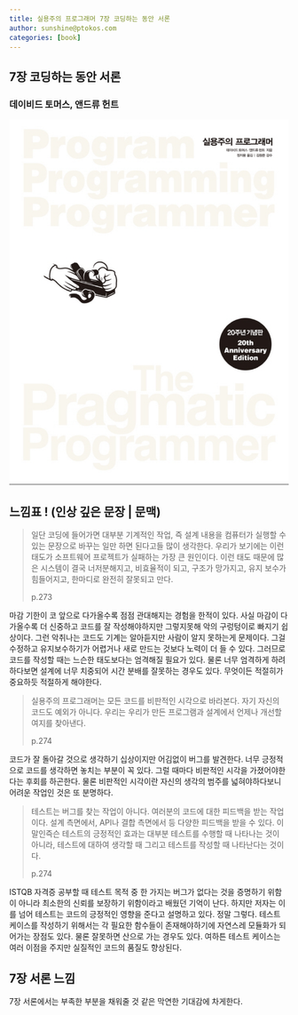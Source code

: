 ```yaml
---
title: 실용주의 프로그래머 7장 코딩하는 동안 서론
author: sunshine@ptokos.com
categories: [book]
---
```


## 7장 코딩하는 동안 서론


### 데이비드 토머스, 앤드류 헌트
![Alt text](/assets/img/book/실용주의-프로그래머/cover.png)


## 느낌표 ! (인상 깊은 문장 | 문맥)
> 일단 코딩에 들어가면 대부분 기계적인 작업, 
> 즉 설계 내용을 컴퓨터가 실행할 수 있는 문장으로 바꾸는 일만 하면 된다고들 많이 생각한다.
> 우리가 보기에는 이런 태도가 소프트웨어 프로젝트가 실패하는 가장 큰 원인이다.
> 이런 태도 때문에 많은 시스템이 결국 너저분해지고, 비효율적이 되고, 구조가 망가지고, 유지 보수가 힘들어지고, 한마디로 완전히 잘못되고 만다.
> 
> p.273

마감 기한이 코 앞으로 다가올수록 점점 관대해지는 경험을 한적이 있다. 
사실 마감이 다가올수록 더 신중하고 코드를 잘 작성해야하지만 그렇지못해 악의 구렁텅이로 빠지기 쉽상이다.
그런 악취나는 코드도 기계는 알아듣지만 사람이 알지 못하는게 문제이다. 그걸 수정하고 유지보수하기가 어렵거나 새로 만드는 것보다 노력이 더 들 수 있다.
그러므로 코드를 작성할 때는 느슨한 태도보다는 엄격해질 필요가 있다. 물론 너무 엄격하게 하려하다보면 설계에 너무 치중되어 시간 분배를 잘못하는 경우도 있다.
무엇이든 적절히가 중요하듯 적절하게 해야한다.

> 실용주의 프로그래머는 모든 코드를 비판적인 시각으로 바라본다.
> 자기 자신의 코드도 예외가 아니다. 우리는 우리가 만든 프로그램과 설계에서 언제나 개선할 여지를 찾아낸다.
> 
> p.274

코드가 잘 돌아갈 것으로 생각하기 십상이지만 어김없이 버그를 발견한다. 
너무 긍정적으로 코드를 생각하면 놓치는 부분이 꼭 있다. 그럴 때마다 비판적인 시각을 가졌어야한다는 후회를 하곤한다.
물론 비판적인 시각이란 자신의 생각의 범주를 넓혀야하다보니 어려운 작업인 것은 또 분명하다.


> 테스트는 버그를 찾는 작업이 아니다. 여러분의 코드에 대한 피드백을 받는 작업이다.
> 설계 측면에서, API나 결합 측면에서 등 다양한 피드백을 받을 수 있다.
> 이 말인즉슨 테스트의 긍정적인 효과는 대부분 테스트를 수행할 때 나타나는 것이 아니라, 테스트에 대하여 생각할 때 그리고 테스트를 작성할 때 나타난다는 것이다.
> 
> p.274

ISTQB 자격증 공부할 때 테스트 목적 중 한 가지는 버그가 없다는 것을 증명하기 위함이 아니라 최소한의 신뢰를 보장하기 위함이라고 배웠던 기억이 난다.
하지만 저자는 이를 넘어 테스트는 코드의 긍정적인 영향을 준다고 설명하고 있다. 정말 그렇다. 
테스트 케이스를 작성하기 위해서는 각 필요한 함수들이 존재해야하기에 자연스레 모듈화가 되어가는 장점도 있다.
물론 잘못하면 산으로 가는 경우도 있다. 여하튼 테스트 케이스는 여러 이점을 주지만 실질적인 코드의 품질도 향상된다.

## 7장 서론 느낌
7장 서론에서는 부족한 부분을 채워줄 것 같은 막연한 기대감에 차게한다.
